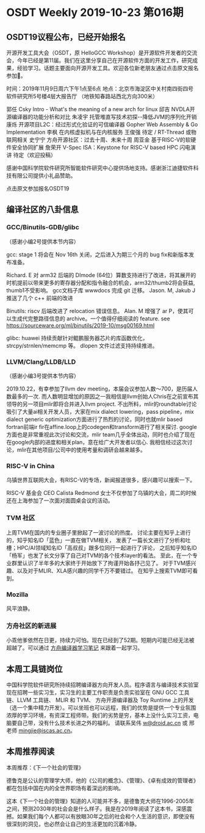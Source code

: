 # OSDT Weekly 2019-10-23 第016期

## OSDT19议程公布，已经开始报名

开源开发工具大会（OSDT，原 HelloGCC Workshop）是开源软件开发者的交流会，今年已经是第11届。我们在这里分享自己在开源软件方面的开发工作，研究成果，经验学习。话题主要面向开源开发工具。欢迎各位新老朋友通过点击原文报名参加🎉。

时间：2019年11月9日周六下午1点至6点
地点：北京市海淀区中关村南四街四号软件研究所5号楼4层大报告厅 （地铁知春路站西北方向300米）

郭任 Csky Intro - What's the meaning of a new arch for linux
邱吉 NVDLA开源编译器的功能分析和对比
朱凌宇 托管堆直写技术初探--降低JVM的序列化开销
康烁 开源项目L2C：经过形式化验证的可信编译器
Gopher Web Assembly & Go Implementation
李枫 在内核虚拟机与在内核服务
王俊强 待定 / RT-Thread 或物联网相关
史宁宁 方舟开源社区：过去十周、未来十周
周亚金 基于RISC-V的软硬件安全协同扩展
詹荣开 V-Spec ISA：Keystone for RISC-V based HPC
闪电演讲 待定（欢迎投稿）

感谢中国科学院软件研究所智能软件研究中心提供场地支持。感谢浙江迪捷软件科技有限公司提供小礼品赞助。

点击原文参加报名OSDT19

## 编译社区的八卦信息

### GCC/Binutils-GDB/glibc

（感谢小编2号提供本节内容）

gcc: stage 1 将会在 Nov 16th 关闭，之后进入为期三个月的 bug fix和新版本发布准备。

Richard. E 对 arm32 后端的 DImode (64位）算数支持进行了改进，将其展开的时机提前以带来更多的寄存器分配和指令融合的机会，arm32/thumb2将会获益, thumb1不受影响。
gcc文档子库 wwwdocs 完成 git 迁移。
Jason. M, Jakub J 推送了几个 c++ 前端的改进

Binutils:
riscv 后端改进了 relocation 错误信息。
Alan. M 增强了 ar P，使其可以生成代完整路径信息的 archive。一个值得仔细阅读的 feature.
see https://sourceware.org/ml/binutils/2019-10/msg00169.html

glibc:
huawei 持续贡献针对鲲鹏服务器芯片的库函数优化，strcpy/strnlen/memcmp 等。
dlopen 文件过滤支持持续推进。


### LLVM/Clang/LLDB/LLD

（感谢小编3号提供本节内容）

2019.10.22，有幸参加了llvm  dev meeting，本届会议参加人数～700，是历届人数最多的一次. 而人数明显增加的原因之一我相信是llvm创始人Chris在之前宣布其领导的另一项目mlir即将合并进入llvm project. 不出所料，mlir的roundtable讨论吸引了大量ai相关开发人员，大家在mix dialect lowering，pass pipeline，mix dialect generic optimization方面进行了热烈的讨论，同时也就mlir based fortran前端ir fir在affine.loop上的codegen和transform进行了相关探讨. google方面也是非常重视此次讨论和交流，mlir team几乎全体出动，同时也介绍了现在在google内部的进度和相关plan，意在给广大开发者以信心. 我相信经过这次讨论，mlir在其他项目/公司中的使用考量和调研会越来越多。


### RISC-V in China

乌镇世界互联网大会，有RISC-V的专场，新闻报道很多，感兴趣可以搜索一下。

RISC-V 基金会 CEO Calista Redmond 女士不仅参加了乌镇的大会，周二的时候还在上海参加了一次面对面圆桌会议的活动。

### TVM 社区

上周TVM在国内的专业圈子里掀起了一波讨论的热度。
讨论主要在知乎上进行的，知乎知名ID「蓝色」一直在做TVM相关，
发表了一篇长文进行了分析和吐槽；HPC/AI领域知名ID「高叔叔」跟多位同行一起进行了评论，
之后知乎知名ID「杨军」也发了长文分享了自己对TVM的各个技术layer的看法。
至此，在一个专业群里认识了半年多的大家终于开始放下了拘谨开始各抒己见了。
对于TVM感兴趣、以及对于MLIR、XLA感兴趣的同学千万不要错过。
在知乎上搜索TVM即可看到。

### Mozilla

风平浪静。

### 方舟社区的新进展

小乖他爹依然在日更，持续力可怕。现在已经到了52期。短期内可能已经无法被超越了。可以通过
[方舟编译器学习笔记](https://zhuanlan.zhihu.com/openarkcompiler)
来跟着一起学习。

## 本周工具链岗位

中国科学院软件研究所持续招聘编译器方向开发人员。程序语言与编译技术实验室现在招聘一些实习生，实习生的主要工作职责是负责实验室在 GNU GCC 工具链、LLVM 工具链、 MLIR 和 TVM、 方舟开源编译器及 Toy Runtime 上的开发（选一个集中精力开发）。可以坐班也可以远程，我们的优势是提供一个专业氛围浓厚的学习环境，有资深工程师带。我们的劣势是穷，基本上没什么实习工资，电脑要自己带，没有什么技术长进之外的福利。
请联系吴伟 w@droid.ac.cn 或 邢老师 mingjie@iscas.ac.cn。

## 本周推荐阅读

本周推荐：《下一个社会的管理》

德鲁克是公认的管理学大师，他的《公司的概念》、《管理》、《卓有成效的管理者》都在包括中国在内的全世界职场有着深远的影响。

这本《下一个社会的管理》知道的人可能并不多，是德鲁克大师在1996-2005年之间，预测2030年的社会会是什么样子。我是在2019年阅读了这本书，深感震撼。如果我们每个人都可以有放眼30年之后的社会和个人生活的意识，即使没有很深刻的洞见，也必然会让自己的生活更加的沉着冷静。
